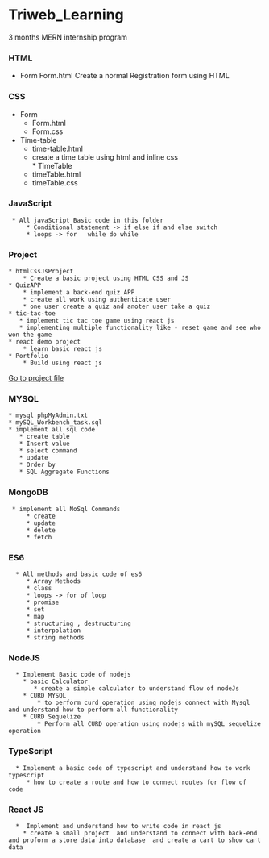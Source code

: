 # Triweb_Learning
3 months MERN internship program 

### HTML
   * Form
        Form.html
        Create a normal Registration form using HTML
### CSS
   * Form
      * Form.html
      * Form.css
   * Time-table
       * time-table.html
       * create a time table using html and inline css        
    * TimeTable
        * timeTable.html
        * timeTable.css
### JavaScript
     * All javaScript Basic code in this folder
         * Conditional statement -> if else if and else switch
         * loops -> for   while do while         
### Project
    * htmlCssJsProject
        * Create a basic project using HTML CSS and JS
    * QuizAPP
        * implement a back-end quiz APP 
        * create all work using authenticate user
        * one user create a quiz and anoter user take a quiz
    * tic-tac-toe
       * implement tic tac toe game using react js
       * implementing multiple functionality like - reset game and see who won the game 
    * react demo project
        * learn basic react js
    * Portfolio
        * Build using react js 
   [Go to project file](https://github.com/manish50kumar/Triweb_Learning/tree/master/projects)                          
### MYSQL
    * mysql phpMyAdmin.txt
    * mySQL_Workbench_task.sql
    * implement all sql code
       * create table
       * Insert value
       * select command
       * update
       * Order by
       * SQL Aggregate Functions
### MongoDB
     * implement all NoSql Commands
         * create
         * update
         * delete
         * fetch
### ES6
      * All methods and basic code of es6
         * Array Methods 
         * class
         * loops -> for of loop
         * promise
         * set
         * map
         * structuring , destructuring
         * interpolation
         * string methods
### NodeJS 
      * Implement Basic code of nodejs
        * basic Calculator
           * create a simple calculator to understand flow of nodeJs
        * CURD MYSQL
            * to perform curd operation using nodejs connect with Mysql and understand how to perform all functionality
        * CURD Sequelize 
            * Perform all CURD operation using nodejs with mySQL sequelize operation
### TypeScript 
      * Implement a basic code of typescript and understand how to work typescript 
         * how to create a route and how to connect routes for flow of code   
### React JS
      *  Implement and understand how to write code in react js  
        * create a small project  and understand to connect with back-end and proform a store data into database  and create a cart to show cart data             
               

   
